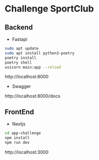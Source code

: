 # Challenge SportClub

## Backend

- Fastapi

```bash
sudo apt update
sudo apt install python3-poetry
poetry install
poetry shell
uvicorn main:app --reload
```

http://localhost:8000

- Swagger

http://localhost:8000/docs

## FrontEnd

- Nextjs

```bash
cd app-challenge
npm install
npm run dev
```

http://localhost:3000